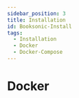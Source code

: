 ```yaml
---
sidebar_position: 3
title: Installation
id: Booksonic-Install
tags:
  - Installation
  - Docker
  - Docker-Compose
---
```


# Docker
